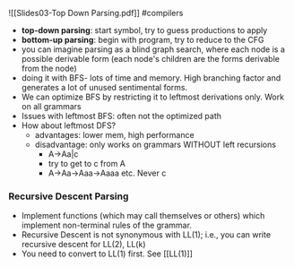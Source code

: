 ![[Slides03-Top Down Parsing.pdf]]
#compilers 
- **top-down parsing**: start symbol, try to guess productions to apply
- **bottom-up parsing**: begin with program, try to reduce to the CFG
- you can imagine parsing as a blind graph search, where each node is a possible derivable form (each node's children are the forms derivable from the node)
- doing it with BFS- lots of time and memory. High branching factor and generates a lot of unused sentimental forms.
- We can optimize BFS by restricting it to leftmost derivations only. Work on all grammars
- Issues with leftmost BFS: often not the optimized path
- How about leftmost DFS?
	- advantages: lower mem, high performance
	- disadvantage: only works on grammars WITHOUT left recursions
		- A->Aa|c
		- try to get to c from A
		- A->Aa->Aaa->Aaaa etc. Never c
### Recursive Descent Parsing
- Implement functions (which may call themselves or others) which implement non-terminal rules of the grammar. 
- Recursive Descent is not synonymous with LL(1); i.e., you can write recursive descent for LL(2), LL(k)
- You need to convert to LL(1) first. See [[LL(1)]]
